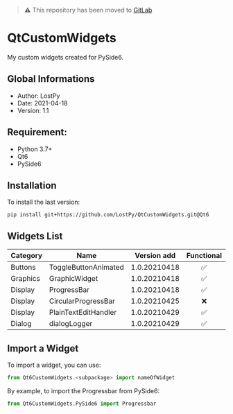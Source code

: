 
> ⚠️ This repository has been moved to [GitLab](https://gitlab.com/LostPy/qtcustomwidgets/-/tree/main)

# QtCustomWidgets

My custom widgets created for PySide6.

## Global Informations

 * Author: LostPy
 * Date: 2021-04-18
 * Version: 1.1
 
## Requirement:
 * Python 3.7+
 * Qt6
 * PySide6

## Installation

To install the last version:
```
pip install git+https://github.com/LostPy/QtCustomWidgets.git@Qt6
```

## Widgets List

|Category|Name|Version add|Functional|QtDesigner|
|--------|----|:---------:|:--------:|:--------:|
|Buttons|ToggleButtonAnimated|1.0.20210418|✅|✅|
|Graphics|GraphicWidget|1.0.20210418|✅|❌|
|Display|ProgressBar|1.0.20210418|✅|✅|
|Display|CircularProgressBar|1.0.20210425|❌|❌|
|Display|PlainTextEditHandler|1.0.20210429|✅|❌|
|Dialog|dialogLogger|1.0.20210429|✅|❌|


## Import a Widget

To import a widget, you can use:
```py
from Qt6CustomWidgets.<subpackage> import nameOfWidget
```

By example, to import the Progressbar from PySide6:
```py
from Qt6CustomWidgets.PySide6 import Progressbar
```
